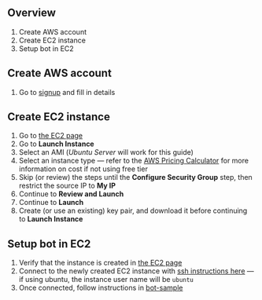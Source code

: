 ## Overview
1. Create AWS account
2. Create EC2 instance
3. Setup bot in EC2

## Create AWS account
1. Go to [signup](https://portal.aws.amazon.com/billing/signup) and fill in details

## Create EC2 instance
1. Go to [the EC2 page](https://console.aws.amazon.com/ec2)
2. Go to **Launch Instance**
3. Select an AMI (*Ubuntu Server* will work for this guide)
4. Select an instance type — refer to the [AWS Pricing Calculator](https://calculator.aws/#/addService) for more information on cost if not using free tier
5. Skip (or review) the steps until the **Configure Security Group** step, then restrict the source IP to **My IP**
6. Continue to **Review and Launch**
7. Continue to **Launch**
8. Create (or use an existing) key pair, and download it before continuing to **Launch Instance**

## Setup bot in EC2
1. Verify that the instance is created in [the EC2 page](https://console.aws.amazon.com/ec2)
2. Connect to the newly created EC2 instance with [ssh instructions here](https://docs.aws.amazon.com/AWSEC2/latest/UserGuide/AccessingInstancesLinux.html) — if using ubuntu, the instance user name will be `ubuntu`
3. Once connected, follow instructions in [bot-sample](../bot-sample)
